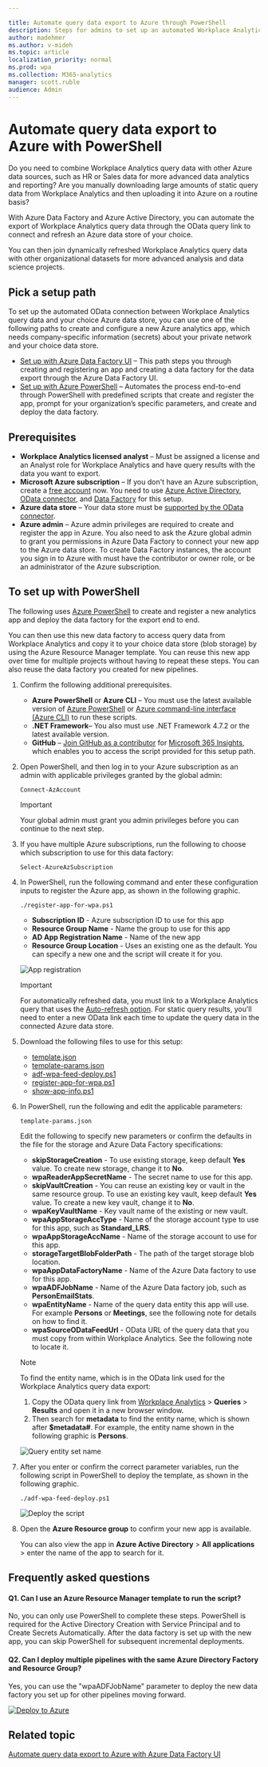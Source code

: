 ```yaml
---

title: Automate query data export to Azure through PowerShell
description: Steps for admins to set up an automated Workplace Analytics query data export to Azure with PowerShell
author: madehmer
ms.author: v-mideh
ms.topic: article
localization_priority: normal 
ms.prod: wpa
ms.collection: M365-analytics
manager: scott.ruble
audience: Admin
---
```


# Automate query data export to Azure with PowerShell

Do you need to combine Workplace Analytics query data with other Azure data sources, such as HR or Sales data for more advanced data analytics and reporting? Are you manually downloading large amounts of static query data from Workplace Analytics and then uploading it into Azure on a routine basis?

With Azure Data Factory and Azure Active Directory, you can automate the export of Workplace Analytics query data through the OData query link to connect and refresh an Azure data store of your choice.

You can then join dynamically refreshed Workplace Analytics query data with other organizational datasets for more advanced analysis and data science projects.

## Pick a setup path

To set up the automated OData connection between Workplace Analytics query data and your choice Azure data store, you can use one of the following paths to create and configure a new Azure analytics app, which needs company-specific information (secrets) about your private network and your choice data store.

* [Set up with Azure Data Factory UI](https://docs.microsoft.com/Workplace-Analytics/data-access/query-data-export) – This path steps you through creating and registering an app and creating a data factory for the data export through the Azure Data Factory UI.
* [Set up with Azure PowerShell](#to-set-up-with-powershell) – Automates the process end-to-end through PowerShell with predefined scripts that create and register the app, prompt for your organization’s specific parameters, and create and deploy the data factory.

## Prerequisites

* **Workplace Analytics licensed analyst** – Must be assigned a license and an Analyst role for Workplace Analytics and have query results with the data you want to export.
* **Microsoft Azure subscription** – If you don't have an Azure subscription, create a [free account](https://azure.microsoft.com/free/) now. You need to use [Azure Active Directory](https://docs.microsoft.com/azure/active-directory/), [OData connector](https://docs.microsoft.com/azure/data-factory/connector-odata#supported-capabilities), and [Data Factory](https://docs.microsoft.com/rest/api/datafactory/) for this setup.
* **Azure data store** – Your data store must be [supported by the OData connector](https://docs.microsoft.com/azure/data-factory/connector-odata).
* **Azure admin** – Azure admin privileges are required to create and register the app in Azure. You also need to ask the Azure global admin to grant you permissions in Azure Data Factory to connect your new app to the Azure data store. To create Data Factory instances, the account you sign in to Azure with must have the contributor or owner role, or be an administrator of the Azure subscription.

## To set up with PowerShell

The following uses [Azure PowerShell](https://docs.microsoft.com/azure/data-factory/quickstart-create-data-factory-powershell) to create and register a new analytics app and deploy the data factory for the export end to end.

You can then use this new data factory to access query data from Workplace Analytics and copy it to your choice data store (blob storage) by using the Azure Resource Manager template. You can reuse this new app over time for multiple projects without having to repeat these steps. You can also reuse the data factory you created for new pipelines.

1. Confirm the following additional prerequisites.

   * **Azure PowerShell** or **Azure CLI** – You must use the latest available version of [Azure PowerShell](https://docs.microsoft.com/powershell/azure/install-az-ps?view=azps-4.3.0&viewFallbackFrom=azps-3.3.0) or [Azure command-line interface (Azure CLI)](https://docs.microsoft.com/cli/azure/?view=azure-cli-latest) to run these scripts.
   * **.NET Framework**– You also must use .NET Framework 4.7.2 or the latest available version.
   * **GitHub** – [Join GitHub as a contributor](https://docs.microsoft.com/contribute/get-started-setup-github) for [Microsoft 365 Insights](https://github.com/microsoftgraph/M365Insights), which enables you to access the script provided for this setup path.

2. Open PowerShell, and then log in to your Azure subscription as an admin with applicable privileges granted by the global admin:

   ```
   Connect-AzAccount
   ```

   > [!Important]
   > Your global admin must grant you admin privileges before you can continue to the next step.

3. If you have multiple Azure subscriptions, run the following to choose which subscription to use for this data factory:

   ```
   Select-AzureAzSubscription
   ```

4. In PowerShell, run the following command and enter these configuration inputs to register the Azure app, as shown in the following graphic.

   ```
   ./register-app-for-wpa.ps1
   ```

   - **Subscription ID** - Azure subscription ID to use for this app
   - **Resource Group Name** - Name the group to use for this app
   - **AD App Registration Name** - Name of the new app
   - **Resource Group Location** - Uses an existing one as the default. You can specify a new one and the script will create it for you.

    ![App registration](./images/register-app.png)

    > [!Important]
    > For automatically refreshed data, you must link to a Workplace Analytics query that uses the [Auto-refresh option](https://docs.microsoft.com/workplace-analytics/tutorials/query-auto-refresh#create-a-query-with-the-auto-refresh-option). For static query results, you’ll need to enter a new OData link each time to update the query data in the connected Azure data store.

5. Download the following files to use for this setup:

    * [template.json](template.json)
    * [template-params.json](template-params.json)
    * [adf-wpa-feed-deploy.ps1](../scripts/adf-wpa-feed-deploy.ps1)
    * [register-app-for-wpa.ps1](../scripts/register-app-for-wpa.ps1)
    * [show-app-info.ps1](.../scripts/show-app-info.ps1)

6. In PowerShell, run the following and edit the applicable parameters:

    ```
    template-params.json
    ```

    Edit the following to specify new parameters or confirm the defaults in the file for the storage and Azure Data Factory specifications:

      - **skipStorageCreation** - To use existing storage, keep default **Yes** value. To create new storage, change it to **No**.
      - **wpaReaderAppSecretName** - The secret name to use for this app.
      - **skipVaultCreation** - You can reuse an existing key or vault in the same resource group. To use an existing key vault, keep default **Yes** value. To create a new key vault, change it to **No**.
      - **wpaKeyVaultName** - Key vault name of the existing or new vault.
      - **wpaAppStorageAccType** - Name of the storage account type to use for this app, such as **Standard_LRS**.
      - **wpaAppStorageAccName** - Name of the storage account to use for this app.
      - **storageTargetBlobFolderPath** - The path of the target storage blob location.
      - **wpaAppDataFactoryName** - Name of the Azure Data factory to use for this app.
      - **wpaADFJobName** - Name of the Azure Data factory job, such as **PersonEmailStats**.
      - **wpaEntityName** - Name of the query data entity this app will use. For example **Persons** or **Meetings**, see the following note for details on how to find it.
      - **wpaSourceODataFeedUrl** - OData URL of the query data that you must copy from within Workplace Analytics. See the following note to locate it.


      > [!Note]
      > To find the entity name, which is in the OData link used for the Workplace Analytics query data export:
      > 
      > 1. Copy the OData query link from [Workplace Analytics](https://workplaceanalytics.office.com/) > **Queries** > **Results** and open it in a new browser window.
      > 2. Then search for **metadata** to find the entity name, which is shown after **$metadata#**. For example, the entity name shown in the following graphic is **Persons**.
      > 
      > ![Query entity set name](./images/entity-set-name.png)

7. After you enter or confirm the correct parameter variables, run the following script in PowerShell to deploy the template, as shown in the following graphic.

   ```
   ./adf-wpa-feed-deploy.ps1
   ```

    ![Deploy the script](./images/deploy-script.png)

8. Open the **Azure Resource group** to confirm your new app is available.<!-- The following graphic shows an example resource group that includes the new data factory, its applicable key vault, and the deployed storage.-->

    You can also view the app in **Azure Active Directory** > **All applications** > enter the name of the app to search for it.<!-- Then you can select it to view it. For example, this shows the rvtest_app:-->

## Frequently asked questions

#### Q1. Can I use an Azure Resource Manager template to run the script?

No, you can only use PowerShell to complete these steps. PowerShell is required for the Active Directory Creation with Service Principal and to Create Secrets Automatically. After the data factory is set up with the new app, you can skip PowerShell for subsequent incremental deployments.

#### Q2. Can I deploy multiple pipelines with the same Azure Directory Factory and Resource Group?

Yes, you can use the "wpaADFJobName" parameter to deploy the new data factory you set up for other pipelines moving forward.

[![Deploy to Azure](https://raw.githubusercontent.com/Azure/azure-quickstart-templates/master/1-CONTRIBUTION-GUIDE/images/deploytoazure.svg?sanitize=true)](https://portal.azure.com/#create/Microsoft.Template/uri/https%3A%2F%2Fraw.githubusercontent.com%2Fnk-gears%2Fwpa-adf-blob-feed%2Fmaster%2Ftemplate.json)

## Related topic

[Automate query data export to Azure with Azure Data Factory UI](https://docs.microsoft.com/Workplace-Analytics/data-access/query-data-export)
